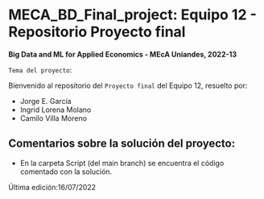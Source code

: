 # MECA_BD_Final_project: Equipo 12  - Repositorio Proyecto final

**Big Data and ML for Applied Economics - MEcA Uniandes, 2022-13**

`Tema del proyecto`:

Bienvenido al repositorio del `Proyecto final` del Equipo 12, resuelto por:

- Jorge E. García
- Ingrid Lorena Molano
- Camilo Villa Moreno

## Comentarios sobre la solución del proyecto:

- En la carpeta Script (del main branch) se encuentra el código comentado con la solución.


Última edición:16/07/2022
